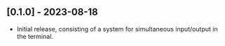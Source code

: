 ## [0.1.0] - 2023-08-18

- Initial release, consisting of a system for simultaneous input/output in the terminal.
